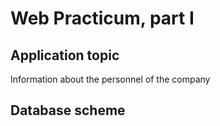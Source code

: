 # Web Practicum, part I

## Application topic
Information about the personnel of the company

## Database scheme

